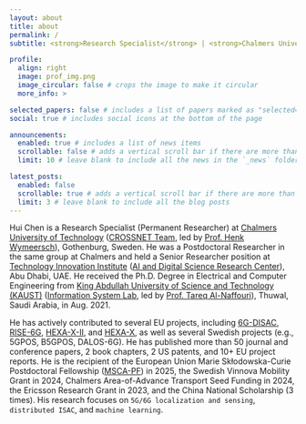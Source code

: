```yaml
---
layout: about
title: about
permalink: /
subtitle: <strong>Research Specialist</strong> | <strong>Chalmers University of Technology</strong> 

profile:
  align: right
  image: prof_img.png
  image_circular: false # crops the image to make it circular
  more_info: >

selected_papers: false # includes a list of papers marked as "selected={true}"
social: true # includes social icons at the bottom of the page

announcements:
  enabled: true # includes a list of news items
  scrollable: false # adds a vertical scroll bar if there are more than 3 news items
  limit: 10 # leave blank to include all the news in the `_news` folder

latest_posts:
  enabled: false
  scrollable: true # adds a vertical scroll bar if there are more than 3 new posts items
  limit: 3 # leave blank to include all the blog posts
---
```

Hui Chen is a Research Specialist (Permanent Researcher) at [Chalmers University of Technology](https://www.chalmers.se/en/Pages/default.aspx) ([CROSSNET Team](https://sites.google.com/site/hwymeers/research-group), led by [Prof. Henk Wymeersch](https://www.chalmers.se/en/staff/Pages/henk-wymeersch.aspx)), Gothenburg, Sweden. He was a Postdoctoral Researcher in the same group at Chalmers and held a Senior Researcher position at [Technology Innovation Institute](https://www.tii.ae/) ([AI and Digital Science Research Center](https://www.tii.ae/ai-and-digital-science)), Abu Dhabi, UAE. He received the Ph.D. Degree in Electrical and Computer Engineering from [King Abdullah University of Science and Technology (KAUST)](https://www.kaust.edu.sa/en) ([Information System Lab](https://cemse.kaust.edu.sa/isl/about-isl), led by [Prof. Tareq Al-Naffouri](https://cemse.kaust.edu.sa/isl/people/person/tareq-al-naffouri)), Thuwal, Saudi Arabia, in Aug. 2021. 

He has actively contributed to several EU projects, including [6G-DISAC](https://www.6gdisac-project.eu/), [RISE-6G](https://rise-6g.eu/), [HEXA-X-II](https://hexa-x-ii.eu/), and [HEXA-X](https://hexa-x.eu/), as well as several Swedish projects (e.g., 5GPOS, B5GPOS, DALOS-6G). He has published more than 50 journal and conference papers, 2 book chapters, 2 US patents, and 10+ EU project reports. He is the recipient of the European Union Marie Skłodowska-Curie Postdoctoral Fellowship ([MSCA-PF](https://marie-sklodowska-curie-actions.ec.europa.eu/news/msca-awards-eu417-million-to-postdoctoral-researchers)) in 2025, the Swedish Vinnova Mobility Grant in 2024, Chalmers Area-of-Advance Transport Seed Funding in 2024, the Ericsson Research Grant in 2023, and the China National Scholarship (3 times). His research focuses on `5G/6G localization and sensing`, `distributed ISAC`, and `machine learning`.

